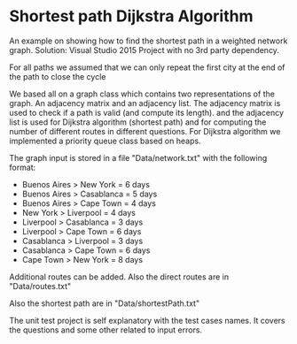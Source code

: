 # Shortest path Dijkstra Algorithm
An example on showing how to find the shortest path in a weighted network graph.
Solution: Visual Studio 2015 Project with no 3rd party dependency.

For all paths we assumed that we can only repeat the first city at the end of the path to close the cycle

We based all on a graph class which contains two representations of the graph. 
An adjacency matrix and an adjacency list. 
The adjacency matrix is used to check if a path is valid (and compute its length). 
and the adjacency list is used for Dijkstra algorithm (shortest path) and for computing the number of different routes in different questions.
For Dijkstra algorithm we implemented a priority queue class based on heaps.

The graph input is stored in a file "Data/network.txt" with the following format:

* Buenos Aires > New York = 6 days
* Buenos Aires > Casablanca = 5 days
* Buenos Aires > Cape Town = 4 days
* New York > Liverpool = 4 days
* Liverpool > Casablanca = 3 days
* Liverpool > Cape Town = 6 days
* Casablanca > Liverpool = 3 days
* Casablanca > Cape Town = 6 days
* Cape Town > New York = 8 days

Additional routes can be added.
Also the direct routes are in "Data/routes.txt"

Also the shortest path are in "Data/shortestPath.txt"

The unit test project is self explanatory with the test cases names. It covers the questions and some other related to input errors.

